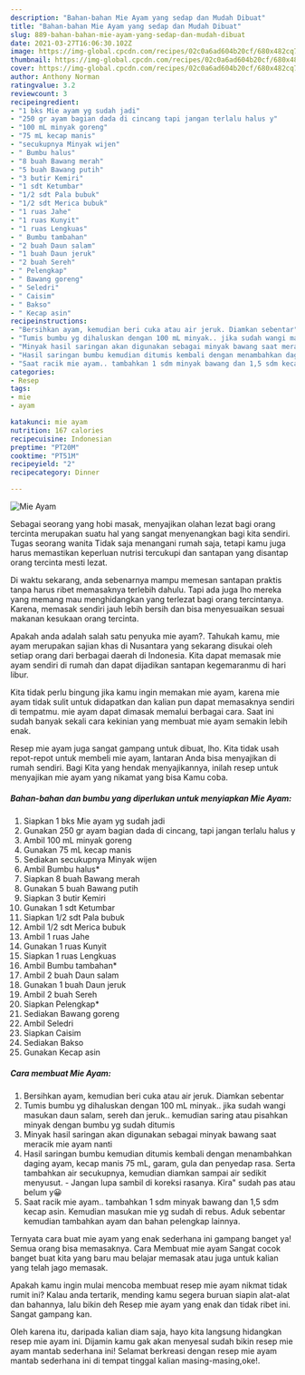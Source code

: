 ```yaml
---
description: "Bahan-bahan Mie Ayam yang sedap dan Mudah Dibuat"
title: "Bahan-bahan Mie Ayam yang sedap dan Mudah Dibuat"
slug: 889-bahan-bahan-mie-ayam-yang-sedap-dan-mudah-dibuat
date: 2021-03-27T16:06:30.102Z
image: https://img-global.cpcdn.com/recipes/02c0a6ad604b20cf/680x482cq70/mie-ayam-foto-resep-utama.jpg
thumbnail: https://img-global.cpcdn.com/recipes/02c0a6ad604b20cf/680x482cq70/mie-ayam-foto-resep-utama.jpg
cover: https://img-global.cpcdn.com/recipes/02c0a6ad604b20cf/680x482cq70/mie-ayam-foto-resep-utama.jpg
author: Anthony Norman
ratingvalue: 3.2
reviewcount: 3
recipeingredient:
- "1 bks Mie ayam yg sudah jadi"
- "250 gr ayam bagian dada di cincang tapi jangan terlalu halus y"
- "100 mL minyak goreng"
- "75 mL kecap manis"
- "secukupnya Minyak wijen"
- " Bumbu halus"
- "8 buah Bawang merah"
- "5 buah Bawang putih"
- "3 butir Kemiri"
- "1 sdt Ketumbar"
- "1/2 sdt Pala bubuk"
- "1/2 sdt Merica bubuk"
- "1 ruas Jahe"
- "1 ruas Kunyit"
- "1 ruas Lengkuas"
- " Bumbu tambahan"
- "2 buah Daun salam"
- "1 buah Daun jeruk"
- "2 buah Sereh"
- " Pelengkap"
- " Bawang goreng"
- " Seledri"
- " Caisim"
- " Bakso"
- " Kecap asin"
recipeinstructions:
- "Bersihkan ayam, kemudian beri cuka atau air jeruk. Diamkan sebentar"
- "Tumis bumbu yg dihaluskan dengan 100 mL minyak.. jika sudah wangi masukan daun salam, sereh dan jeruk.. kemudian saring atau pisahkan minyak dengan bumbu yg sudah ditumis"
- "Minyak hasil saringan akan digunakan sebagai minyak bawang saat meracik mie ayam nanti"
- "Hasil saringan bumbu kemudian ditumis kembali dengan menambahkan daging ayam, kecap manis 75 mL, garam, gula dan penyedap rasa. Serta tambahkan air secukupnya, kemudian diamkan sampai air sedikit menyusut. Jangan lupa sambil di koreksi rasanya. Kira&#34; sudah pas atau belum y😀"
- "Saat racik mie ayam.. tambahkan 1 sdm minyak bawang dan 1,5 sdm kecap asin. Kemudian masukan mie yg sudah di rebus. Aduk sebentar kemudian tambahkan ayam dan bahan pelengkap lainnya."
categories:
- Resep
tags:
- mie
- ayam

katakunci: mie ayam 
nutrition: 167 calories
recipecuisine: Indonesian
preptime: "PT20M"
cooktime: "PT51M"
recipeyield: "2"
recipecategory: Dinner

---
```



![Mie Ayam](https://img-global.cpcdn.com/recipes/02c0a6ad604b20cf/680x482cq70/mie-ayam-foto-resep-utama.jpg)

Sebagai seorang yang hobi masak, menyajikan olahan lezat bagi orang tercinta merupakan suatu hal yang sangat menyenangkan bagi kita sendiri. Tugas seorang  wanita Tidak saja menangani rumah saja, tetapi kamu juga harus memastikan keperluan nutrisi tercukupi dan santapan yang disantap orang tercinta mesti lezat.

Di waktu  sekarang, anda sebenarnya mampu memesan santapan praktis tanpa harus ribet memasaknya terlebih dahulu. Tapi ada juga lho mereka yang memang mau menghidangkan yang terlezat bagi orang tercintanya. Karena, memasak sendiri jauh lebih bersih dan bisa menyesuaikan sesuai makanan kesukaan orang tercinta. 



Apakah anda adalah salah satu penyuka mie ayam?. Tahukah kamu, mie ayam merupakan sajian khas di Nusantara yang sekarang disukai oleh setiap orang dari berbagai daerah di Indonesia. Kita dapat memasak mie ayam sendiri di rumah dan dapat dijadikan santapan kegemaranmu di hari libur.

Kita tidak perlu bingung jika kamu ingin memakan mie ayam, karena mie ayam tidak sulit untuk didapatkan dan kalian pun dapat memasaknya sendiri di tempatmu. mie ayam dapat dimasak memalui berbagai cara. Saat ini sudah banyak sekali cara kekinian yang membuat mie ayam semakin lebih enak.

Resep mie ayam juga sangat gampang untuk dibuat, lho. Kita tidak usah repot-repot untuk membeli mie ayam, lantaran Anda bisa menyajikan di rumah sendiri. Bagi Kita yang hendak menyajikannya, inilah resep untuk menyajikan mie ayam yang nikamat yang bisa Kamu coba.

<!--inarticleads1-->

##### Bahan-bahan dan bumbu yang diperlukan untuk menyiapkan Mie Ayam:

1. Siapkan 1 bks Mie ayam yg sudah jadi
1. Gunakan 250 gr ayam bagian dada di cincang, tapi jangan terlalu halus y
1. Ambil 100 mL minyak goreng
1. Gunakan 75 mL kecap manis
1. Sediakan secukupnya Minyak wijen
1. Ambil  Bumbu halus*
1. Siapkan 8 buah Bawang merah
1. Gunakan 5 buah Bawang putih
1. Siapkan 3 butir Kemiri
1. Gunakan 1 sdt Ketumbar
1. Siapkan 1/2 sdt Pala bubuk
1. Ambil 1/2 sdt Merica bubuk
1. Ambil 1 ruas Jahe
1. Gunakan 1 ruas Kunyit
1. Siapkan 1 ruas Lengkuas
1. Ambil  Bumbu tambahan*
1. Ambil 2 buah Daun salam
1. Gunakan 1 buah Daun jeruk
1. Ambil 2 buah Sereh
1. Siapkan  Pelengkap*
1. Sediakan  Bawang goreng
1. Ambil  Seledri
1. Siapkan  Caisim
1. Sediakan  Bakso
1. Gunakan  Kecap asin




<!--inarticleads2-->

##### Cara membuat Mie Ayam:

1. Bersihkan ayam, kemudian beri cuka atau air jeruk. Diamkan sebentar
1. Tumis bumbu yg dihaluskan dengan 100 mL minyak.. jika sudah wangi masukan daun salam, sereh dan jeruk.. kemudian saring atau pisahkan minyak dengan bumbu yg sudah ditumis
1. Minyak hasil saringan akan digunakan sebagai minyak bawang saat meracik mie ayam nanti
1. Hasil saringan bumbu kemudian ditumis kembali dengan menambahkan daging ayam, kecap manis 75 mL, garam, gula dan penyedap rasa. Serta tambahkan air secukupnya, kemudian diamkan sampai air sedikit menyusut. - Jangan lupa sambil di koreksi rasanya. Kira&#34; sudah pas atau belum y😀
1. Saat racik mie ayam.. tambahkan 1 sdm minyak bawang dan 1,5 sdm kecap asin. Kemudian masukan mie yg sudah di rebus. Aduk sebentar kemudian tambahkan ayam dan bahan pelengkap lainnya.




Ternyata cara buat mie ayam yang enak sederhana ini gampang banget ya! Semua orang bisa memasaknya. Cara Membuat mie ayam Sangat cocok banget buat kita yang baru mau belajar memasak atau juga untuk kalian yang telah jago memasak.

Apakah kamu ingin mulai mencoba membuat resep mie ayam nikmat tidak rumit ini? Kalau anda tertarik, mending kamu segera buruan siapin alat-alat dan bahannya, lalu bikin deh Resep mie ayam yang enak dan tidak ribet ini. Sangat gampang kan. 

Oleh karena itu, daripada kalian diam saja, hayo kita langsung hidangkan resep mie ayam ini. Dijamin kamu gak akan menyesal sudah bikin resep mie ayam mantab sederhana ini! Selamat berkreasi dengan resep mie ayam mantab sederhana ini di tempat tinggal kalian masing-masing,oke!.


